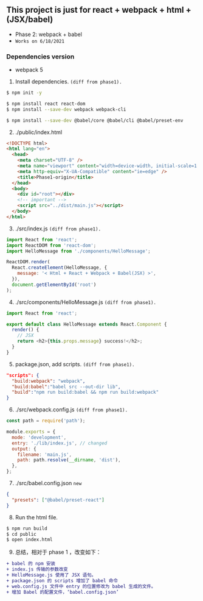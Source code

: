 ## This project is just for react + webpack + html + (JSX/babel)

- Phase 2: webpack + babel
- `Works on 6/18/2021`

### Dependencies version

- webpack 5

1. Install dependencies. `(diff from phase1).`

```bash
$ npm init -y

$ npm install react react-dom
$ npm install --save-dev webpack webpack-cli

$ npm install --save-dev @babel/core @babel/cli @babel/preset-env
```

2. ./public/index.html

```html
<!DOCTYPE html>
<html lang="en">
  <head>
    <meta charset="UTF-8" />
    <meta name="viewport" content="width=device-width, initial-scale=1.0" />
    <meta http-equiv="X-UA-Compatible" content="ie=edge" />
    <title>Phase1-origin</title>
  </head>
  <body>
    <div id="root"></div>
    <!-- important -->
    <script src="../dist/main.js"></script>
  </body>
</html>
```

3. ./src/index.js `(diff from phase1).`

```js
import React from 'react';
import ReactDOM from 'react-dom';
import HelloMessage from './components/HelloMessage';

ReactDOM.render(
  React.createElement(HelloMessage, {
    message: '< Html + React + Webpack + Babel(JSX) >',
  }),
  document.getElementById('root')
);
```

4. ./src/components/HelloMessage.js `(diff from phase1).`

```js
import React from 'react';

export default class HelloMessage extends React.Component {
  render() {
    // JSX
    return <h2>{this.props.message} success!</h2>;
  }
}
```

5. package.json, add scripts. `(diff from phase1).`

```json
"scripts": {
  "build:webpack": "webpack",
  "build:babel":"babel src --out-dir lib",
  "build":"npm run build:babel && npm run build:webpack"
}
```

6. ./src/webpack.config.js `(diff from phase1).`

```js
const path = require('path');

module.exports = {
  mode: 'development',
  entry: './lib/index.js', // changed
  output: {
    filename: 'main.js',
    path: path.resolve(__dirname, 'dist'),
  },
};
```

7. ./src/babel.config.json `new`

```json
{
  "presets": ["@babel/preset-react"]
}
```

8. Run the html file.

```bash
$ npm run build
$ cd public
$ open index.html
```

9. 总结，相对于 phase 1 ，改变如下：

```diff
+ babel 的 npm 安装
+ index.js 传输的参数改变
+ HelloMessage.js 使用了 JSX 语句。
+ package.json 的 scripts 增加了 babel 命令
+ web.config.js 文件中 entry 的位置修改为 babel 生成的文件。
+ 增加 Babel 的配置文件，‘babel.config.json’
```
